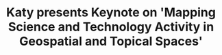---
dateStart: 2011-11-16
dateEnd: 2011-11-16
title: "Katy presents Keynote on 'Mapping Science and Technology Activity in Geospatial and Topical Spaces'"
venue: "Indiana University's GIS Day, Wells Library Atrium"
organizer: Anna Radue
credit: "Places & Spaces"
city: Bloomington
state: IN
country: USA
pdfLink:
venueImages:
 - sm: image01.sm.jpg
   lg: image01.lg.jpg
 - sm: image02.sm.jpg
   lg: image02.lg.jpg
 - sm: image03.sm.jpg
   lg: image03.lg.jpg
 - sm: image04.sm.jpg
   lg: image04.lg.jpg
 - sm: image05.sm.jpg
   lg: image05.lg.jpg
 - sm: image06.sm.jpg
   lg: image06.lg.jpg
 - sm: image07.sm.jpg
   lg: image07.lg.jpg
 - sm: image08.sm.jpg
   lg: image08.lg.jpg
 - sm: image09.sm.jpg
   lg: image09.lg.jpg
 - sm: image10.sm.jpg
   lg: image10.lg.jpg
 - sm: image11.sm.jpg
   lg: image11.lg.jpg
 - sm: image12.sm.jpg
   lg: image12.lg.jpg
 - sm: image13.sm.jpg
   lg: image13.lg.jpg
 - sm: image14.sm.jpg
   lg: image14.lg.jpg
 - sm: image15.sm.jpg
   lg: image15.lg.jpg
 - sm: image16.sm.jpg
   lg: image16.lg.jpg
 - sm: image17.sm.jpg
   lg: image17.lg.jpg
 - sm: image18.sm.jpg
   lg: image18.lg.jpg
 - sm: image19.sm.jpg
   lg: image19.lg.jpg
 - sm: image20.sm.jpg
   lg: image20.lg.jpg
 - sm: image21.sm.jpg
   lg: image21.lg.jpg
 - sm: image22.sm.jpg
   lg: image22.lg.jpg
 - sm: image23.sm.jpg
   lg: image23.lg.jpg
 - sm: image24.sm.jpg
   lg: image24.lg.jpg
 - sm: image25.sm.jpg
   lg: image25.lg.jpg
 - sm: image26.sm.jpg
   lg: image26.lg.jpg
 - sm: image27.sm.jpg
   lg: image27.lg.jpg
 - sm: image28.sm.jpg
   lg: image28.lg.jpg
 - sm: image29.sm.jpg
   lg: image29.lg.jpg
 - sm: image30.sm.jpg
   lg: image30.lg.jpg
 - sm: image31.sm.jpg
   lg: image31.lg.jpg
 - sm: image32.sm.jpg
   lg: image32.lg.jpg
 - sm: image33.sm.jpg
   lg: image33.lg.jpg
 - sm: image34.sm.jpg
   lg: image34.lg.jpg
 - sm: image35.sm.jpg
   lg: image35.lg.jpg
 - sm: image36.sm.jpg
   lg: image36.lg.jpg
 - sm: image37.sm.jpg
   lg: image37.lg.jpg
 - sm: image38.sm.jpg
   lg: image38.lg.jpg
 - sm: image39.sm.jpg
   lg: image39.lg.jpg
 - sm: image40.sm.jpg
   lg: image40.lg.jpg
 - sm: image41.sm.jpg
   lg: image41.lg.jpg
 - sm: image42.sm.jpg
   lg: image42.lg.jpg
 - sm: image43.sm.jpg
   lg: image43.lg.jpg
 - sm: image44.sm.jpg
   lg: image44.lg.jpg
 - sm: image45.sm.jpg
   lg: image45.lg.jpg
 - sm: image46.sm.jpg
   lg: image46.lg.jpg
 - sm: image47.sm.jpg
   lg: image47.lg.jpg
 - sm: image48.sm.jpg
   lg: image48.lg.jpg
 - sm: image49.sm.jpg
   lg: image49.lg.jpg
 - sm: image50.sm.jpg
   lg: image50.lg.jpg
 - sm: image51.sm.jpg
   lg: image51.lg.jpg
 - sm: image52.sm.jpg
   lg: image52.lg.jpg
 - sm: image53.sm.jpg
   lg: image53.lg.jpg
 - sm: image54.sm.jpg
   lg: image54.lg.jpg
 - sm: image55.sm.jpg
   lg: image55.lg.jpg
 - sm: image56.sm.jpg
   lg: image56.lg.jpg
 - sm: image57.sm.jpg
   lg: image57.lg.jpg
 - sm: image58.sm.jpg
   lg: image58.lg.jpg
 - sm: image59.sm.jpg
   lg: image59.lg.jpg
 - sm: image60.sm.jpg
   lg: image60.lg.jpg
 - sm: image61.sm.jpg
   lg: image61.lg.jpg
 - sm: image62.sm.jpg
   lg: image62.lg.jpg
 - sm: image63.sm.jpg
   lg: image63.lg.jpg
 - sm: image64.sm.jpg
   lg: image64.lg.jpg
 - sm: image65.sm.jpg
   lg: image65.lg.jpg
 - sm: image66.sm.jpg
   lg: image66.lg.jpg
 - sm: image67.sm.jpg
   lg: image67.lg.jpg
 - sm: image68.sm.jpg
   lg: image68.lg.jpg
 - sm: image69.sm.jpg
   lg: image69.lg.jpg
 - sm: image70.sm.jpg
   lg: image70.lg.jpg
 - sm: image71.sm.jpg
   lg: image71.lg.jpg
 - sm: image72.sm.jpg
   lg: image72.lg.jpg
 - sm: image73.sm.jpg
   lg: image73.lg.jpg
 - sm: image74.sm.jpg
   lg: image74.lg.jpg
 - sm: image75.sm.jpg
   lg: image75.lg.jpg
 - sm: image76.sm.jpg
   lg: image76.lg.jpg
 - sm: image78.sm.jpg
   lg: image78.lg.jpg
 - sm: image79.sm.jpg
   lg: image79.lg.jpg
 - sm: image80.sm.jpg
   lg: image80.lg.jpg
 - sm: image81.sm.jpg
   lg: image81.lg.jpg
 - sm: image82.sm.jpg
   lg: image82.lg.jpg
 - sm: image83.sm.jpg
   lg: image83.lg.jpg
 - sm: image84.sm.jpg
   lg: image84.lg.jpg
 - sm: image85.sm.jpg
   lg: image85.lg.jpg
 - sm: image86.sm.jpg
   lg: image86.lg.jpg
 - sm: image87.sm.jpg
   lg: image87.lg.jpg
 - sm: image88.sm.jpg
   lg: image88.lg.jpg
---